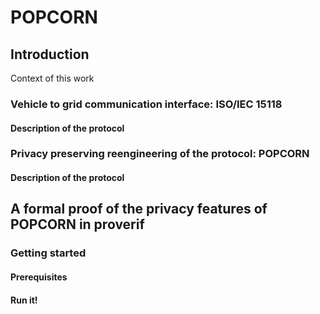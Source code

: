 POPCORN
=======

Introduction
------------
Context of this work

### Vehicle to grid communication interface: ISO/IEC 15118
#### Description of the protocol

### Privacy preserving reengineering of the protocol: POPCORN
#### Description of the protocol

A formal proof of the privacy features of POPCORN in proverif
-------------------------------------------------------------

### Getting started
#### Prerequisites
#### Run it!
